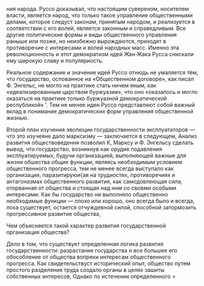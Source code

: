 ния народа. Руссо доказывал, что настоящим сувереном, носителем власти, является народ, что только такое управление общественными делами, которое следуст законам, принятым народом, и реализуется в соответствии с его волей, является законным и справедливым. Все другие политические формы и виды общественного управления раныше или позже, но неизбежно вырождаются, приходят в противоречие с интересами и волей народных масс. Именно эта революционность и этот демократизм ндей Жан-Жака Русса снискали ему широкую славу и популяриость.

Реальное содержание и значение идей Руссо отнюдь не умаляется тём, что государство, оспованное на «Общественном договоре», как писал Ф. Энгельс, не могло на практике стать ничем яным, как «идеализированным царством буржуазии», что оно «оказалось и могло оказаться на практике только буржуазной демократической республикой» '. Тем не менее иден Руссо представляют собой важный вклад в понимание демократических форм управления общественной жизнью.

Второй план изучения эволюции государственности эксплуататоров — что это изучеяне дало марксизму — заключается в следующем, Анализ развитня обществоведення позволил К, Марксу и Ф. Энгельсу сделать вывод, что государство, возникнув как орудие подавления эксплуатируемых, будучи организацией, выполняющей важные для жизни обшества общие функции, являясь необходимым условием общественного прогресса, тем не менее всегда выступало как организация, паразитируюи{ая на трудиостях, противоречиях и антагоназмах общественного развития, как самодовлеющая сила, оторванная от общества и стоящая над ннм со свовми особыми интересами. Как бы государство ни выполняло общественно необходимые функции — ллохо или хорошо, оно всегда было и всегда, лоха существует, остается отчуждевной силой, способной затормозить прогрессивное развитие общества,

Чем объясняется такой характер развития государственной организация общества?

Дело в том, что существует определенная логика развнтия государственности: разрастание государства н все большее его обособление от общества вопреки интересам общественного прогресса. Как свидетельствуст исторический опыт, общество путем простого разделения труда создало органы в целях зашиты собственных интересов, Однако по истечении определенного >
